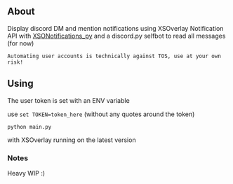 ## About

Display discord DM and mention notifications using XSOverlay Notification API with [XSONotifications_py](https://github.com/StandB/XSNotifications_py) and a discord.py selfbot to read all messages (for now)

`Automating user accounts is technically against TOS, use at your own risk!`

## Using
The user token is set with an ENV variable

use `set TOKEN=token_here` (without any quotes around the token)

`python main.py`

with XSOverlay running on the latest version

### Notes
Heavy WIP :)
